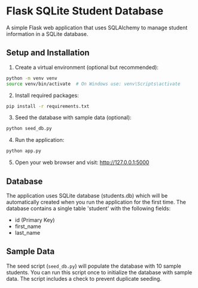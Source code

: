 # Flask SQLite Student Database

A simple Flask web application that uses SQLAlchemy to manage student information in a SQLite database.

## Setup and Installation

1. Create a virtual environment (optional but recommended):
```bash
python -m venv venv
source venv/bin/activate  # On Windows use: venv\Scripts\activate
```

2. Install required packages:
```bash
pip install -r requirements.txt
```

3. Seed the database with sample data (optional):
```bash
python seed_db.py
```

4. Run the application:
```bash
python app.py
```

5. Open your web browser and visit: http://127.0.0.1:5000

## Database

The application uses SQLite database (students.db) which will be automatically created when you run the application for the first time. The database contains a single table 'student' with the following fields:
- id (Primary Key)
- first_name
- last_name

## Sample Data
The seed script (`seed_db.py`) will populate the database with 10 sample students. You can run this script once to initialize the database with sample data. The script includes a check to prevent duplicate seeding.
